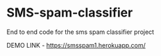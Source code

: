 # SMS-spam-classifier
End to end code for the sms spam classifier project

DEMO LINK - https://smsspam1.herokuapp.com/
